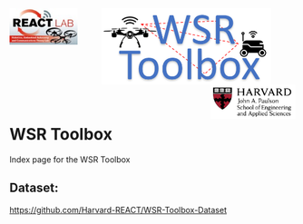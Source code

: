 <div align="center">
  <a href="https://react.seas.harvard.edu//">
    <img align="left" src="figs/REACT_logo.jpg" width="120" alt="REACT Lab">
  </a>
  <a href="https://react.seas.harvard.edu/communication-sensor">
    <img align="center" src="figs/toolbox_logo.png" width="300" alt="WSR Toolbox">
  </a>
  <a href="https://www.seas.harvard.edu/">
    <img align="right" src="figs/SEASLogo_RGB.jpg" width="150" alt="SEAS Harvard">
  </a>
</div>
<p>&nbsp;</p>

# WSR Toolbox

Index page for the WSR Toolbox


## Dataset: 

https://github.com/Harvard-REACT/WSR-Toolbox-Dataset